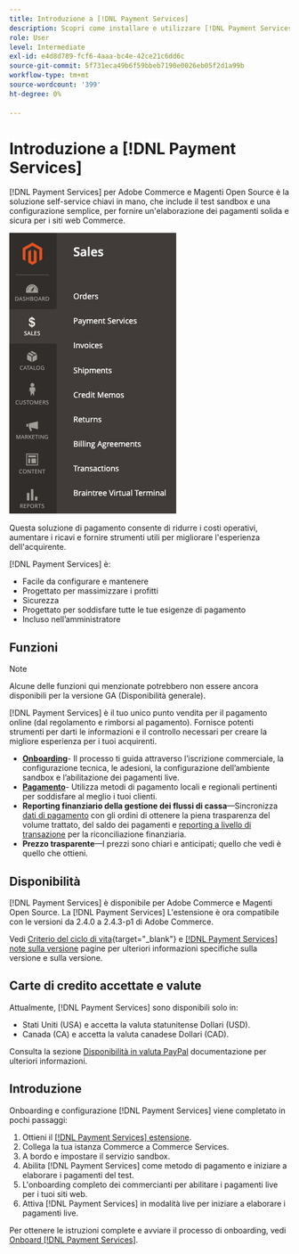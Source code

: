 ```yaml
---
title: Introduzione a [!DNL Payment Services]
description: Scopri come installare e utilizzare [!DNL Payment Services] come soluzione di elaborazione dei pagamenti chiavi in mano, solida e sicura per i siti web Adobe Commerce e Magenti Open Source.
role: User
level: Intermediate
exl-id: e4d8d789-fcf6-4aaa-bc4e-42ce21c6dd6c
source-git-commit: 5f731eca49b6f59bbeb7190e0026eb05f2d1a99b
workflow-type: tm+mt
source-wordcount: '399'
ht-degree: 0%

---
```


# Introduzione a [!DNL Payment Services]

[!DNL Payment Services] per Adobe Commerce e Magenti Open Source è la soluzione self-service chiavi in mano, che include il test sandbox e una configurazione semplice, per fornire un&#39;elaborazione dei pagamenti solida e sicura per i siti web Commerce.

![[!DNL Payment Services] vista amministratore dell&#39;estensione](assets/admin-view.png)

Questa soluzione di pagamento consente di ridurre i costi operativi, aumentare i ricavi e fornire strumenti utili per migliorare l&#39;esperienza dell&#39;acquirente.

[!DNL Payment Services] è:

* Facile da configurare e mantenere
* Progettato per massimizzare i profitti
* Sicurezza
* Progettato per soddisfare tutte le tue esigenze di pagamento
* Incluso nell’amministratore

## Funzioni

>[!NOTE]
>
>Alcune delle funzioni qui menzionate potrebbero non essere ancora disponibili per la versione GA (Disponibilità generale).

[!DNL Payment Services] è il tuo unico punto vendita per il pagamento online (dal regolamento e rimborsi al pagamento). Fornisce potenti strumenti per darti le informazioni e il controllo necessari per creare la migliore esperienza per i tuoi acquirenti.

* [**Onboarding**](onboard.md)- Il processo ti guida attraverso l’iscrizione commerciale, la configurazione tecnica, le adesioni, la configurazione dell’ambiente sandbox e l’abilitazione dei pagamenti live.
* [**Pagamento**](configure-admin.md)- Utilizza metodi di pagamento locali e regionali pertinenti per soddisfare al meglio i tuoi clienti.
* **Reporting finanziario della gestione dei flussi di cassa**—Sincronizza [dati di pagamento](order-payment-status.md) con gli ordini di ottenere la piena trasparenza del volume trattato, del saldo dei pagamenti e [reporting a livello di transazione](payouts.md) per la riconciliazione finanziaria.
* **Prezzo trasparente**—I prezzi sono chiari e anticipati; quello che vedi è quello che ottieni.

## Disponibilità

[!DNL Payment Services] è disponibile per Adobe Commerce e Magenti Open Source. La [!DNL Payment Services] L&#39;estensione è ora compatibile con le versioni da 2.4.0 a 2.4.3-p1 di Adobe Commerce.

Vedi [Criterio del ciclo di vita](https://devdocs.magento.com/release/lifecycle-policy.html){target=&quot;_blank&quot;} e [[!DNL Payment Services] note sulla versione](release-notes.md) pagine per ulteriori informazioni specifiche sulla versione e sulla versione.

## Carte di credito accettate e valute

Attualmente, [!DNL Payment Services] sono disponibili solo in:

* Stati Uniti (USA) e accetta la valuta statunitense Dollari (USD).
* Canada (CA) e accetta la valuta canadese Dollari (CAD).

Consulta la sezione [Disponibilità in valuta PayPal](https://developer.paypal.com/docs/platforms/checkout/reference/country-availability-advanced-cards/) documentazione per ulteriori informazioni.

## Introduzione

Onboarding e configurazione [!DNL Payment Services] viene completato in pochi passaggi:

1. Ottieni il [[!DNL Payment Services] estensione](install.md).
1. Collega la tua istanza Commerce a Commerce Services.
1. A bordo e impostare il servizio sandbox.
1. Abilita [!DNL Payment Services] come metodo di pagamento e iniziare a elaborare i pagamenti del test.
1. L&#39;onboarding completo dei commercianti per abilitare i pagamenti live per i tuoi siti web.
1. Attiva [!DNL Payment Services] in modalità live per iniziare a elaborare i pagamenti live.

Per ottenere le istruzioni complete e avviare il processo di onboarding, vedi [Onboard [!DNL Payment Services]](onboard.md).
